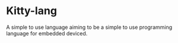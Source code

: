 # Kitty-lang
A simple to use language aiming to be a simple to use programming language for embedded deviced.
